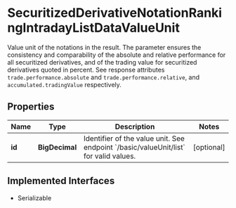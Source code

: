 

# SecuritizedDerivativeNotationRankingIntradayListDataValueUnit

Value unit of the notations in the result. The parameter ensures the consistency and comparability of the absolute and relative performance for all securitized derivatives, and of the trading value for securitized derivatives quoted in percent. See response attributes `trade.performance.absolute` and `trade.performance.relative`, and `accumulated.tradingValue` respectively.

## Properties

Name | Type | Description | Notes
------------ | ------------- | ------------- | -------------
**id** | **BigDecimal** | Identifier of the value unit. See endpoint &#x60;/basic/valueUnit/list&#x60; for valid values. |  [optional]


## Implemented Interfaces

* Serializable


